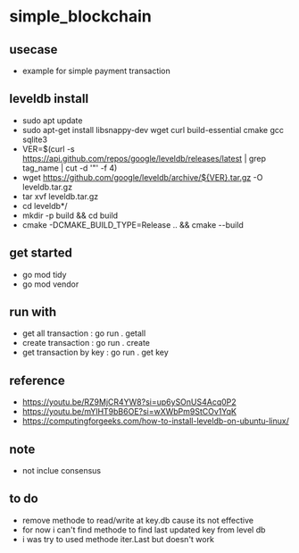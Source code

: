 # simple_blockchain

## usecase
- example for simple payment transaction

## leveldb install
- sudo apt update
- sudo apt-get install libsnappy-dev wget curl build-essential cmake gcc sqlite3
- VER=$(curl -s https://api.github.com/repos/google/leveldb/releases/latest | grep tag_name |  cut -d '"' -f 4)
- wget https://github.com/google/leveldb/archive/${VER}.tar.gz -O leveldb.tar.gz
- tar xvf leveldb.tar.gz
- cd leveldb*/
- mkdir -p build && cd build
- cmake -DCMAKE_BUILD_TYPE=Release .. && cmake --build 

## get started
- go mod tidy
- go mod vendor

## run with
- get all transaction : go run . getall
- create transaction : go run . create
- get transaction by key : go run . get key

## reference
- https://youtu.be/RZ9MjCR4YW8?si=up6ySOnUS4Acq0P2
- https://youtu.be/mYlHT9bB6OE?si=wXWbPm9StCOv1YqK
- https://computingforgeeks.com/how-to-install-leveldb-on-ubuntu-linux/


## note
- not inclue consensus

## to do
- remove methode to read/write at key.db cause its not effective
- for now i can't find methode to find last updated key from level db
- i was try to used methode iter.Last but doesn't work